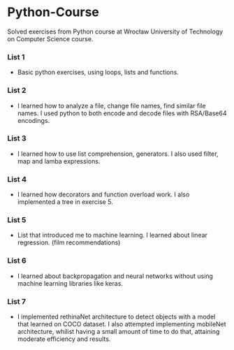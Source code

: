 # Python-Course
Solved exercises from Python course at Wrocław University of Technology on Computer Science course.

### List 1
- Basic python exercises, using loops, lists and functions.

### List 2
- I learned how to analyze a file, change file names, find similar file names. I used python to both encode and decode files with RSA/Base64 encodings.

### List 3
- I learned how to use list comprehension, generators. I also used filter, map and lamba expressions.

### List 4
- I learned how decorators and function overload work. I also implemented a tree in exercise 5.

### List 5
- List that introduced me to machine learning. I learned about linear regression. (film recommendations)

### List 6
- I learned about backpropagation and neural networks without using machine learning libraries like keras.

### List 7
- I implemented rethinaNet architecture to detect objects with a model that learned on COCO dataset. I also attempted implementing mobileNet architecture, whilist having a small amount of time to do that, attaining moderate efficiency and results.
